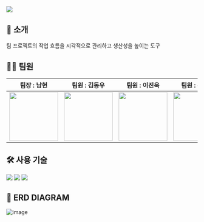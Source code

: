<img src="https://capsule-render.vercel.app/api?type=waving&color=89cff0&height=280&section=header&text=다써칸반&fontColor=ffffff&fontSize=80&animation=twinkling" />

## 👋 소개
팀 프로젝트의 작업 흐름을 시각적으로 관리하고 생산성을 높이는 도구


## 👩‍💻 팀원

| 팀장 : 남현 | 팀원 : 김동우 | 팀원 : 이진욱 | 팀원 : 주장현 |
|--------------------------------------------|--------------------------------------------|---------------------------------------------|--------------------------------------------|
| <img src="https://ca.slack-edge.com/T06B9PCLY1E-U06NX2VSXLL-ad062690b8d2-512" width="128" height="128"> | <img src="https://ca.slack-edge.com/T06B9PCLY1E-U06JSQFQYAY-g6c1b02f5402-192" width="128" height="128"> | <img src="https://ca.slack-edge.com/T06B9PCLY1E-U06R283DPQB-614a35443607-72" width="128" height="128"> | <img src="https://ca.slack-edge.com/T06B9PCLY1E-U06RAQNK7PB-baeca8b00a34-192" width="128" height="128"> |


## 🛠️ 사용 기술
<img src="https://img.shields.io/badge/JAVA-007396?style=for-the-badge&logo=java&logoColor=white"> <img src="https://img.shields.io/badge/Spring-6DB33F?style=for-the-badge&logo=Spring&logoColor=white"> <img src="https://img.shields.io/badge/IntelliJ-000000?style=for-the-badge&logo=IntelliJ&logoColor=white"/> 
  
## 📝 ERD DIAGRAM 
![image](https://github.com/user-attachments/assets/8df2635c-3003-472b-9411-1acbb54eba9f)
